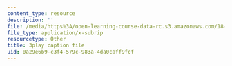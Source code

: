 ```yaml
---
content_type: resource
description: ''
file: /media/https%3A/open-learning-course-data-rc.s3.amazonaws.com/18-01sc-single-variable-calculus-fall-2010/0a29e6b9c3f4579c983a4da0caff9fcf_eHJuAByQf5A.vtt
file_type: application/x-subrip
resourcetype: Other
title: 3play caption file
uid: 0a29e6b9-c3f4-579c-983a-4da0caff9fcf
---
```

